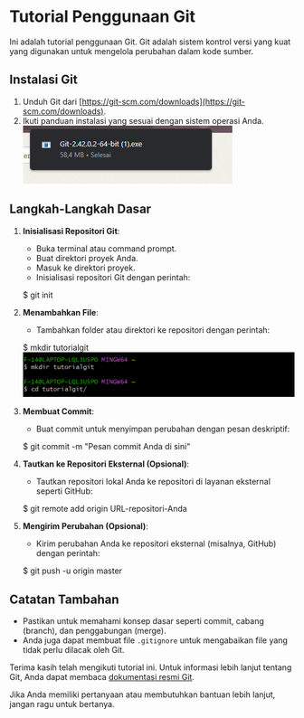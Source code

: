 # Tutorial Penggunaan Git

Ini adalah tutorial penggunaan Git. Git adalah sistem kontrol versi yang kuat yang digunakan untuk mengelola perubahan dalam kode sumber.

## Instalasi Git

1. Unduh Git dari [https://git-scm.com/downloads](https://git-scm.com/downloads).
2. Ikuti panduan instalasi yang sesuai dengan sistem operasi Anda.
![Teks Alt](gambar1.png)


## Langkah-Langkah Dasar

1. **Inisialisasi Repositori Git**:
   - Buka terminal atau command prompt.
   - Buat direktori proyek Anda.
   - Masuk ke direktori proyek.
   - Inisialisasi repositori Git dengan perintah:
    
    $ git init



2. **Menambahkan File**:
   - Tambahkan folder atau direktori ke repositori dengan perintah:
    
    $ mkdir tutorialgit
    ![Teks Alt](gambar2.png)

3. **Membuat Commit**:
   - Buat commit untuk menyimpan perubahan dengan pesan deskriptif:
     
    $ git commit -m "Pesan commit Anda di sini"

4. **Tautkan ke Repositori Eksternal (Opsional)**:
   - Tautkan repositori lokal Anda ke repositori di layanan eksternal seperti GitHub:
    
    $ git remote add origin URL-repositori-Anda

5. **Mengirim Perubahan (Opsional)**:
   - Kirim perubahan Anda ke repositori eksternal (misalnya, GitHub) dengan perintah:
     
    $ git push -u origin master

## Catatan Tambahan

- Pastikan untuk memahami konsep dasar seperti commit, cabang (branch), dan penggabungan (merge).
- Anda juga dapat membuat file `.gitignore` untuk mengabaikan file yang tidak perlu dilacak oleh Git.

Terima kasih telah mengikuti tutorial ini. Untuk informasi lebih lanjut tentang Git, Anda dapat membaca [dokumentasi resmi Git](https://git-scm.com/doc).

Jika Anda memiliki pertanyaan atau membutuhkan bantuan lebih lanjut, jangan ragu untuk bertanya.


